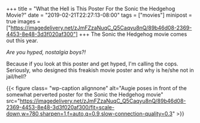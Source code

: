 +++
title = "What the Hell is This Poster For the Sonic the Hedgehog Movie?"
date = "2019-02-21T22:27:13-08:00"
tags = ["movies"]
minipost = true
images = ["https://imagedelivery.net/zJmFZzaNuqC_Q5Caqyu8nQ/89b46d08-2369-4453-8e48-3d3f020af300"]
+++
The Sonic the Hedgehog movie comes out this year. 

*Are you hyped, nostalgia boys?!* 

Because if you look at this poster and get hyped, I'm calling the cops. Seriously, who designed this freakish movie poster and why is he/she not in jail/hell?

{{< figure class= "wp-caption alignnone" alt="Augie poses in front of the somewhat perverted poster for the Sonic the Hedgehog movie" src="https://imagedelivery.net/zJmFZzaNuqC_Q5Caqyu8nQ/89b46d08-2369-4453-8e48-3d3f020af300/fit=scale-down,w=780,sharpen=1,f=auto,q=0.9,slow-connection-quality=0.3" >}}
